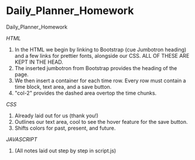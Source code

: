 # Daily_Planner_Homework
Daily_Planner_Homework

*HTML*
1. In the HTML we begin by linking to Bootstrap (cue Jumbotron heading) and a few links for prettier fonts, alongside our CSS. ALL OF THESE ARE KEPT IN THE HEAD.
2. The inserted jumbotron from Bootstrap provides the heading of the page.
3. We then insert a container for each time row. Every row must contain a time block, text area, and a save button.
4. "col-2" provides the dashed area overtop the time chunks.

*CSS*
1. Already laid out for us (thank you!)
2. Outlines our text area, cool to see the hover feature for the save button. 
3. Shifts colors for past, present, and future.

*JAVASCRIPT*
1. (All notes laid out step by step in script.js)